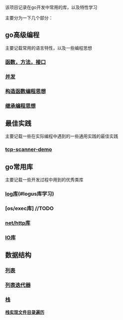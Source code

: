 该项目记录在go开发中常用的库，以及特性学习

主要分为一下几个部分：

## go高级编程
主要记载常用的语言特性，以及一些编程思想

### [函数，方法，接口](./go高级编程/函数，方法，接口/readme.md)

### [并发](./go高级编程/并发/readme.md)

### [构造函数编程思想](./go高级编程/构造函数编程思想/readme.md)

### [继承编程思想](./go高级编程/继承编程思想/readme.md)

## 最佳实践
主要记载一些在实际编程中遇到的一些通用实践的最佳实践
### [tcp-scanner-demo](./best-practices/tcp-scanner/readme.md)

## go常用库
主要记载一些开发过程中用到的优秀类库
### [log库](common-lib/logus/readme.md)(#logus库学习)
### [os/exec库] //TODO
### [net/http库](common-lib/net-http/readme.md)
### [IO库](common-lib/IO/readme.md)

## 数据结构
### [列表](codeing/ArrayList/ArrayList.md)
### [列表迭代器](codeing/ArrayList/ArrayListIterator.md)
### [栈](codeing/StackArray/StackArray.md)
#### [栈实现文件目录遍历](codeing/mainFile.md)
